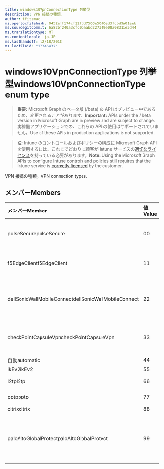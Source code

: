 ```yaml
---
title: windows10VpnConnectionType 列挙型
description: VPN 接続の種類。
author: tfitzmac
ms.openlocfilehash: 0452eff174cf12fdd7508e5000ed3fcbd9a01eeb
ms.sourcegitcommit: 6a82bf240a3cfc0baabd227349e08a08311e3d44
ms.translationtype: MT
ms.contentlocale: ja-JP
ms.lasthandoff: 12/18/2018
ms.locfileid: "27346432"
---
```

# <a name="windows10vpnconnectiontype-enum-type"></a><span data-ttu-id="a8ac4-103">windows10VpnConnectionType 列挙型</span><span class="sxs-lookup"><span data-stu-id="a8ac4-103">windows10VpnConnectionType enum type</span></span>

> <span data-ttu-id="a8ac4-104">**重要:** Microsoft Graph のベータ版 (/beta) の API はプレビュー中であるため、変更されることがあります。</span><span class="sxs-lookup"><span data-stu-id="a8ac4-104">**Important:** APIs under the / beta version in Microsoft Graph are in preview and are subject to change.</span></span> <span data-ttu-id="a8ac4-105">実稼働アプリケーションでの、これらの API の使用はサポートされていません。</span><span class="sxs-lookup"><span data-stu-id="a8ac4-105">Use of these APIs in production applications is not supported.</span></span>

> <span data-ttu-id="a8ac4-106">**注:** Intune のコントロールおよびポリシーの構成に Microsoft Graph API を使用するには、これまでどおりに顧客が Intune サービスの[適切なライセンス](https://go.microsoft.com/fwlink/?linkid=839381)を持っている必要があります。</span><span class="sxs-lookup"><span data-stu-id="a8ac4-106">**Note:** Using the Microsoft Graph APIs to configure Intune controls and policies still requires that the Intune service is [correctly licensed](https://go.microsoft.com/fwlink/?linkid=839381) by the customer.</span></span>

<span data-ttu-id="a8ac4-107">VPN 接続の種類。</span><span class="sxs-lookup"><span data-stu-id="a8ac4-107">VPN connection types.</span></span>
## <a name="members"></a><span data-ttu-id="a8ac4-108">メンバー</span><span class="sxs-lookup"><span data-stu-id="a8ac4-108">Members</span></span>
|<span data-ttu-id="a8ac4-109">メンバー</span><span class="sxs-lookup"><span data-stu-id="a8ac4-109">Member</span></span>|<span data-ttu-id="a8ac4-110">値</span><span class="sxs-lookup"><span data-stu-id="a8ac4-110">Value</span></span>|<span data-ttu-id="a8ac4-111">説明</span><span class="sxs-lookup"><span data-stu-id="a8ac4-111">Description</span></span>|
|:---|:---|:---|
|<span data-ttu-id="a8ac4-112">pulseSecure</span><span class="sxs-lookup"><span data-stu-id="a8ac4-112">pulseSecure</span></span>|<span data-ttu-id="a8ac4-113">0</span><span class="sxs-lookup"><span data-stu-id="a8ac4-113">0</span></span>|<span data-ttu-id="a8ac4-114">パルスをセキュリティで保護します。</span><span class="sxs-lookup"><span data-stu-id="a8ac4-114">Pulse Secure.</span></span>|
|<span data-ttu-id="a8ac4-115">f5EdgeClient</span><span class="sxs-lookup"><span data-stu-id="a8ac4-115">f5EdgeClient</span></span>|<span data-ttu-id="a8ac4-116">1</span><span class="sxs-lookup"><span data-stu-id="a8ac4-116">1</span></span>|<span data-ttu-id="a8ac4-117">F5 キーを押してエッジのクライアントです。</span><span class="sxs-lookup"><span data-stu-id="a8ac4-117">F5 Edge Client.</span></span>|
|<span data-ttu-id="a8ac4-118">dellSonicWallMobileConnect</span><span class="sxs-lookup"><span data-stu-id="a8ac4-118">dellSonicWallMobileConnect</span></span>|<span data-ttu-id="a8ac4-119">2</span><span class="sxs-lookup"><span data-stu-id="a8ac4-119">2</span></span>|<span data-ttu-id="a8ac4-120">Dell SonicWALL モバイル接続します。</span><span class="sxs-lookup"><span data-stu-id="a8ac4-120">Dell SonicWALL Mobile Connection.</span></span>|
|<span data-ttu-id="a8ac4-121">checkPointCapsuleVpn</span><span class="sxs-lookup"><span data-stu-id="a8ac4-121">checkPointCapsuleVpn</span></span>|<span data-ttu-id="a8ac4-122">3</span><span class="sxs-lookup"><span data-stu-id="a8ac4-122">3</span></span>|<span data-ttu-id="a8ac4-123">ポイント カプセル VPN を確認してください。</span><span class="sxs-lookup"><span data-stu-id="a8ac4-123">Check Point Capsule VPN.</span></span>|
|<span data-ttu-id="a8ac4-124">自動</span><span class="sxs-lookup"><span data-stu-id="a8ac4-124">automatic</span></span>|<span data-ttu-id="a8ac4-125">4</span><span class="sxs-lookup"><span data-stu-id="a8ac4-125">4</span></span>|<span data-ttu-id="a8ac4-126">自動</span><span class="sxs-lookup"><span data-stu-id="a8ac4-126">Automatic.</span></span>|
|<span data-ttu-id="a8ac4-127">ikEv2</span><span class="sxs-lookup"><span data-stu-id="a8ac4-127">ikEv2</span></span>|<span data-ttu-id="a8ac4-128">5</span><span class="sxs-lookup"><span data-stu-id="a8ac4-128">5</span></span>|<span data-ttu-id="a8ac4-129">IKEv2。</span><span class="sxs-lookup"><span data-stu-id="a8ac4-129">IKEv2.</span></span>|
|<span data-ttu-id="a8ac4-130">l2tp</span><span class="sxs-lookup"><span data-stu-id="a8ac4-130">l2tp</span></span>|<span data-ttu-id="a8ac4-131">6</span><span class="sxs-lookup"><span data-stu-id="a8ac4-131">6</span></span>|<span data-ttu-id="a8ac4-132">L2TP します。</span><span class="sxs-lookup"><span data-stu-id="a8ac4-132">L2TP.</span></span>|
|<span data-ttu-id="a8ac4-133">pptp</span><span class="sxs-lookup"><span data-stu-id="a8ac4-133">pptp</span></span>|<span data-ttu-id="a8ac4-134">7</span><span class="sxs-lookup"><span data-stu-id="a8ac4-134">7</span></span>|<span data-ttu-id="a8ac4-135">PPTP です。</span><span class="sxs-lookup"><span data-stu-id="a8ac4-135">PPTP.</span></span>|
|<span data-ttu-id="a8ac4-136">citrix</span><span class="sxs-lookup"><span data-stu-id="a8ac4-136">citrix</span></span>|<span data-ttu-id="a8ac4-137">8</span><span class="sxs-lookup"><span data-stu-id="a8ac4-137">8</span></span>|<span data-ttu-id="a8ac4-138">Citrix。</span><span class="sxs-lookup"><span data-stu-id="a8ac4-138">Citrix.</span></span>|
|<span data-ttu-id="a8ac4-139">paloAltoGlobalProtect</span><span class="sxs-lookup"><span data-stu-id="a8ac4-139">paloAltoGlobalProtect</span></span>|<span data-ttu-id="a8ac4-140">9</span><span class="sxs-lookup"><span data-stu-id="a8ac4-140">9</span></span>|<span data-ttu-id="a8ac4-141">パロアルトの Alto ネットワーク GlobalProtect。</span><span class="sxs-lookup"><span data-stu-id="a8ac4-141">Palo Alto Networks GlobalProtect.</span></span>|





